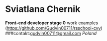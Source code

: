 # Sviatlana Chernik
**Front-end developer stage 0**
work examples (https://github.com/Gudvin00711/rsschool-cvv)
###contakt:gudvin00711@gmail.com
*Poland*
